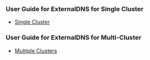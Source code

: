 ### User Guide for ExternalDNS for Single Cluster

* [Single Cluster](https://github.com/mdditt2000/k8s-bigip-ctlr/blob/main/user_guides/externaldns/single-cluster/README.md)

### User Guide for ExternalDNS for Multi-Cluster

* [Multiple Clusters](https://github.com/mdditt2000/k8s-bigip-ctlr/blob/main/user_guides/externaldns/multi-cluster/README.md)